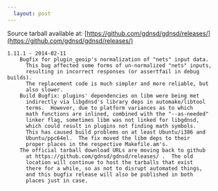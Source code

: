 ```yaml
---
  layout: post
---
```


Source tarball available at:
[https://github.com/gdnsd/gdnsd/releases/](https://github.com/gdnsd/gdnsd/releases/)

    1.11.1 - 2014-02-11
        Bugfix for plugin_geoip's normalization of "nets" input data.
          This bug affected some forms of un-normalized "nets" inputs,
          resulting in incorrect responses (or assertfail in debug builds).
          The replacement code is much simpler and more reliable, but
          also slower.
        Build Bugfix: plugins' dependencies on libm were being met
          indirectly via libgdnsd's library deps in automake/libtool
          terms.  However, due to platform variances as to which
          math functions are inlined, combined with the "--as-needed"
          linker flag, sometimes libm was not linked for libgdnsd,
          which could result in plugins not finding math symbols.
          This has caused build problems on at least Ubuntu/i386 and
          Ubuntu/ppc64el.  The fix moved the libm deps to their
          proper places in the respective Makefile.am's.
        The official tarball download URLs are moving back to github
          at https://github.com/gdnsd/gdnsd/releases/ .  The old
          location will continue to host the tarballs that exist
          there for a while, so as not to disrupt automated things,
          and this bugfix release will also be published in both
          places just in case.
